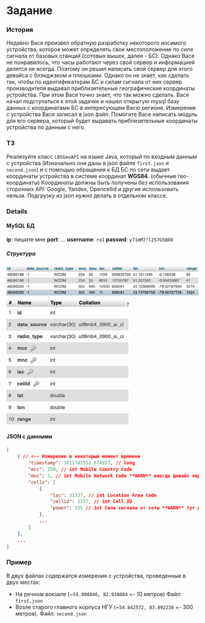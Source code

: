 # Задание

### История

Недавно Вася произвел обратную разработку некоторого носимого устройства, которое может определять свое местоположение по силе сигнала от базовых станций (сотовых вышек, далее - БС). Однако Васе не понравилось, что часы работают через свой сервер и информацией делятся не всегда. Поэтому он решил написать свой сервер для этого девайса с блэкджэком и плюшками. Однако он не знает, как сделать так, чтобы по идентификаторам БС и силам сигнала от них сервер производителя выдавал приблизительные географические координаты устройства. При этом Вася точно знает, что так можно сделать. Вася начал подступаться к этой задачке и нашел открытую mysql базу данных с координатами БС в интересующем Васю регионе. Измерения с устройства Вася записал в json файл. Помогите Васе написать модуль для его сервера, который будет выдавать приблизительные координаты устройства по данным с него.

### ТЗ

Реализуйте класс `LBSGeoAPI` на языке Java, который по входным данным с устройства (Изначально они даны в json файле `first.json` и `second.json`) и с помощью обращения к БД БС по сети выдает координаты устройства в системе координат **WGS84**. (обычные гео-координаты) Координаты должны быть получены _без_ использования сторонних API: Google, Yandex, Opencellid и другие использовать нельзя. Подгрузку из json нужно делать в отдельном классе.

### Details

#### MySQL БД
 **ip**: пишите мне
 **port**: ...
 **username**: `ro1`
 **passwd**: `y71mM7!l257G5Q60`

##### Структура
![См файлик](db.png "db structure")
![См файлик](db1.png "db structure")

#### JSON с данными
```json
[
    { // <-- Измерение в некоторый момент времени
        "timestamp": 1611742552.674557, // long
        "mcc": 250, // int Mobile Country Code
        "mnc": 1, // int Mobile Network Code **WARN** иногда девайс передает код сети 255 и врет. Код сети всегда 1.
        "cells": [
            {
                "lac": 31337, // int Location Area Code
                "cellid": 1337, // int Cell ID
                "power": 155 // int Сила сигнала от соты **WARN** тут должны были быть децибеллы, но китайцы прикольнулись :)
            },
            ...
        ]
    },
    ...
]
```

### Пример

В двух файлах содержатся измерения с устройства, проведенные в двух местах:
 - На речном вокзале (~`55.008046, 82.938004` +- 10 метров)
    Файл: `first.json`
 - Возле старого главного корпуса НГУ (~`54.842572, 83.092238` +- 300 метров).
    Файл: `second.json`
